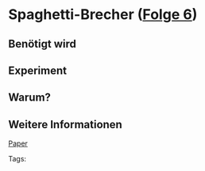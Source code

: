 # Spaghetti-Brecher ([Folge 6](http://minkorrekt.de/methodisch-inkorrekt-folge-6-anti-brumm/))

## Benötigt wird

## Experiment

## Warum?

## Weitere Informationen

[Paper](http://www2.mat.dtu.dk/education/01999/SpaghettiCracking.pdf)


Tags: 
